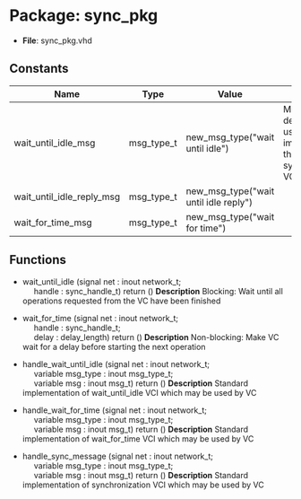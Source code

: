 # Package: sync_pkg

- **File**: sync_pkg.vhd
## Constants

| Name                      | Type       | Value                                  | Description                                                                |
| ------------------------- | ---------- | -------------------------------------- | -------------------------------------------------------------------------- |
| wait_until_idle_msg       | msg_type_t |  new_msg_type("wait until idle")       |  Message type definitions used by VC implementing the synchronization VCI  |
| wait_until_idle_reply_msg | msg_type_t |  new_msg_type("wait until idle reply") |                                                                            |
| wait_for_time_msg         | msg_type_t |  new_msg_type("wait for time")         |                                                                            |
## Functions
- wait_until_idle <font id="function_arguments">(signal net : inout network_t;<br><span style="padding-left:20px"> handle     :       sync_handle_t) </font> <font id="function_return">return ()</font>
**Description**
 Blocking: Wait until all operations requested from the VC have been finished

- wait_for_time <font id="function_arguments">(signal net : inout network_t;<br><span style="padding-left:20px"> handle     :       sync_handle_t;<br><span style="padding-left:20px"> delay      :       delay_length) </font> <font id="function_return">return ()</font>
**Description**
 Non-blocking: Make VC wait for a delay before starting the next operation

- handle_wait_until_idle <font id="function_arguments">(signal net        : inout network_t;<br><span style="padding-left:20px"> variable msg_type : inout msg_type_t;<br><span style="padding-left:20px"> variable msg      : inout msg_t) </font> <font id="function_return">return ()</font>
**Description**
 Standard implementation of wait_until_idle VCI which may be used by VC

- handle_wait_for_time <font id="function_arguments">(signal net        : inout network_t;<br><span style="padding-left:20px"> variable msg_type : inout msg_type_t;<br><span style="padding-left:20px"> variable msg      : inout msg_t) </font> <font id="function_return">return ()</font>
**Description**
 Standard implementation of wait_for_time VCI which may be used by VC

- handle_sync_message <font id="function_arguments">(signal net        : inout network_t;<br><span style="padding-left:20px"> variable msg_type : inout msg_type_t;<br><span style="padding-left:20px"> variable msg      : inout msg_t) </font> <font id="function_return">return ()</font>
**Description**
 Standard implementation of synchronization VCI which may be used by VC

